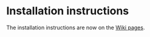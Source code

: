 # Installation instructions

The installation instructions are now on the [Wiki pages](https://github.com/gisogrimm/ovbox/wiki/Installation).
